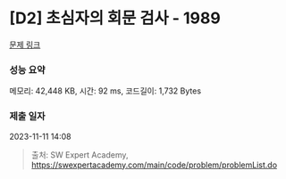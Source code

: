 # [D2] 초심자의 회문 검사 - 1989 

[문제 링크](https://swexpertacademy.com/main/code/problem/problemDetail.do?contestProbId=AV5PyTLqAf4DFAUq) 

### 성능 요약

메모리: 42,448 KB, 시간: 92 ms, 코드길이: 1,732 Bytes

### 제출 일자

2023-11-11 14:08



> 출처: SW Expert Academy, https://swexpertacademy.com/main/code/problem/problemList.do